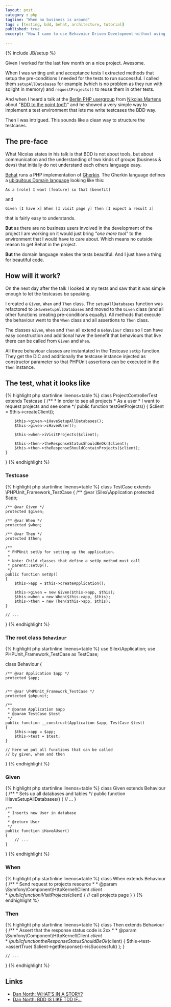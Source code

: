 ```yaml
---
layout: post
category : php
tagline: "When no business is around"
tags : [testing, bdd, behat, architecture, tutorial]
published: true
excerpt: "How I came to use Behavoiur Driven Development without using BDD tool behat"

---
```

{% include JB/setup %}

Given I worked for the last few month on a nice project. Awesome.

When I was writing unit and acceptance tests I extracted methods that setup the pre-conditions I needed for the tests to run successful. I called them `setupAllDatabases` for example (which is no problem as they run with sqlight in memory) and `requestProjects()` to reuse them in other tests.

And when I heard a talk at the [Berlin PHP usergroup](http://www.bephpug.de) from [Nikolas Martens](http://blog.rtens.org/) about "[BDD to the point (pdf)](http://www.bephpug.de/folien/2013-05-07_BDD_to_the_point-Nikoas_Martens.pdf)" and he showed a very simple way to implement a test environment that lets me write testcases the BDD way.

Then I was intrigued. This sounds like a clean way to structure the testcases.

## The pre-face

What Nicolas states in his talk is that BDD is not about tools, but about communication and the understanding of two kinds of groups (business & devs) that initially do not understand each others language easy.

[Behat](http://behat.org/) runs a PHP implementation of [Gherkin](https://github.com/cucumber/cucumber/wiki/Gherkin). The Gherkin language defines a [ubiquitous Domain language](https://en.wikipedia.org/wiki/Behavior-driven_development#Specification_as_a_ubiquitous_language) looking like this:

    As a [role] I want [feature] so that [benefit]

and

    Given [I have x] When [I visit page y] Then [I expect a result z]

that is fairly easy to understands.

**But** as there are no business users involved in the development of the project I am working on it would just bring _"one more tool"_ to the environment that I would have to care about. Which means no outside reason to get Behat in the project.

**But** the domain language makes the tests beautiful. And I just have a thing for beautiful code.

## How will it work?

On the next day after the talk I looked at my tests and saw that it was simple enough to let the testcases be speaking.

I created a `Given`, `When` and `Then` class. The `setupAllDatabases`  function was refactored to `iHaveSetupAllDatabases` and moved to the `Given` class (and all other functions creating pre-conditions equally). All methods that execute the behaviour went to the `When` class and all assertions to `Then` class.

The classes `Given`, `When` and `Then` all extend a `Behaviour` class so I can have easy construction and additional have the benefit that behaviours that live there can be called from `Given` and `When`.

All three behaviour classes are instantated in the Testcase `setUp` function. They get the DIC and additionally the testcase instance injected as constructor parameter so that PHPUnit assertions can be executed in the `Then` instance.

## The test, what it looks like

{% highlight php startinline linenos=table %}
class ProjectControllerTest extends Testcase
{
    /**
     * In order to see all projects
     * As a user
     * I want to request projects and see some
     */
    public function testGetProjects()
    {
        $client = $this->createClient();

        $this->given->iHaveSetupAllDatabases();
        $this->given->iHaveAUser();

        $this->when->iVisitProjects($client);

        $this->then->theResponseStatusShouldBeOk($client);
        $this->then->theResponseShouldContainProjects($client);
    }
}
{% endhighlight %}

### Testcase

{% highlight php startinline linenos=table %}
class TestCase extends \PHPUnit_Framework_TestCase
{
    /** @var \Silex\Application
    protected $app;

    /** @var Given */
    protected $given;

    /** @var When */
    protected $when;

    /** @var Then */
    protected $then;

    /**
     * PHPUnit setUp for setting up the application.
     *
     * Note: Child classes that define a setUp method must call
     * parent::setUp().
     */
    public function setUp()
    {
        $this->app = $this->createApplication();

        $this->given = new Given($this->app, $this);
        $this->when = new When($this->app, $this);
        $this->then = new Then($this->app, $this);
    }

    // ...
}
{% endhighlight %}

### The root class `Behaviour`

{% highlight php startinline linenos=table %}
use Silex\Application;
use PHPUnit_Framework_TestCase as TestCase;

class Behaviour
{

    /** @var Application $app */
    protected $app;


    /** @var \PHPUnit_Framework_TestCase */
    protected $phpunit;

    /**
     * @param Application $app
     * @param TestCase $test
     */
    public function __construct(Application $app, TestCase $test)
    {
        $this->app = $app;
        $this->test = $test;
    }

    // here we put all functions that can be called
    // by given, when and then
}
{% endhighlight %}

### Given

{% highlight php startinline linenos=table %}
class Given extends Behaviour
{
    /**
     * Sets up all databases and tables
     */
    public function iHaveSetupAllDatabases()
    {
        // ...
    }

    /**
     * Inserts new User in database
     *
     * @return User
     */
    public function iHaveAUser()
    {
        // ...
    }
}
{% endhighlight %}

### When

{% highlight php startinline linenos=table %}
class When extends Behaviour
{
    /**
     * Send request to projects resource
     *
     * @param \Symfony\Component\HttpKernel\Client $client
     */
    public function iVisitProjects($client)
    {
        // call projects page
    }
}
{% endhighlight %}

### Then

{% highlight php startinline linenos=table %}
class Then extends Behaviour
{
    /**
     * Assert that the response status code is 2xx
     *
     * @param \Symfony\Component\HttpKernel\Client $client
     */
    public function theResponseStatusShouldBeOk($client)
    {
        $this->test->assertTrue(
            $client->getResponse()->isSuccessful()
        );
    }

    // ...
}
{% endhighlight %}

## Links

* [Dan North: WHAT’S IN A STORY?](http://dannorth.net/whats-in-a-story/)
* [Dan North: BDD IS LIKE TDD IF…](http://dannorth.net/2012/05/31/bdd-is-like-tdd-if/)